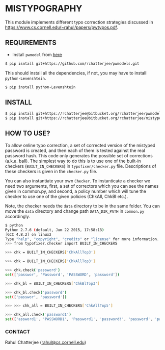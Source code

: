 # MISTYPOGRAPHY
This module implements different typo correction strategies discussed
in https://www.cs.cornell.edu/~rahul/papers/pwtypos.pdf.

## REQUIREMENTS
* Install `pwmodel` from [here](https://github.com/rchatterjee/pwmodels.git)
```bash
$ pip isntall git+https://github.com/rchatterjee/pwmodels.git
```
   This should install all the dependencies, if not, you may have to
   install `python-Levenshtein`.
```bash
$ pip install python-Levenshtein
```

## INSTALL

```bash
$ pip install git+https://rchatterjee@bitbucket.org/rchatterjee/pwmodels.git
$ pip install git+https://rchatterjee@bitbucket.org/rchatterjee/mistypography.git
```

## HOW TO USE?  

To allow online typo correction, a set of corrected version of the
mistyped password is created, and then each of them is tested against
the real password hash. This code only generates the possible set of
corrections (a.k.a. ball).  The simplest way to do this is to use one
of the built-in checkers (`BUILT_IN_CHECKERS`) in
`typofixer/checker.py` file. Descriptions of these checkers is given
in the `checker.py` file. 
 
 You can also instantiate your own `Checker`. To instanticate a
 checker we need two arguments, first, a set of correctors which you
 can see the names given in common.py, and second, a policy number
 which will tune the checker to use one of the given policies (ChkAll,
 ChkBl etc.).

Note, the checker needs the `data` directory to be in the same
folder. You can move the `data` directory and change path
`DATA_DIR_PATH` in `common.py` accordingly.

```bash
$ python
Python 2.7.6 (default, Jun 22 2015, 17:58:13) 
[GCC 4.8.2] on linux2
Type "help", "copyright", "credits" or "license" for more information.
>>> from typofixer.checker import BUILT_IN_CHECKERS

>>> chk = BUILT_IN_CHECKERS['ChkAllTop3']

>>> chk = BUILT_IN_CHECKERS['ChkAllTop3'] 

>>> chk.check('password')
set(['passwor', 'Password', 'PASSWORD', 'password'])

>>> chk_bl = BUILT_IN_CHECKERS['ChkBlTop3']

>>> chk_bl.check('password')
set(['passwor', 'password'])

>>> >>> chk_all = BUILT_IN_CHECKERS['ChkAllTop5']

>>> chk_all.check('password1')
set(['assword1', 'PASSWORD1', 'Password1', 'password!', 'password', 'password1'])

```



### CONTACT
Rahul Chatterjee (rahul@cs.cornell.edu)
